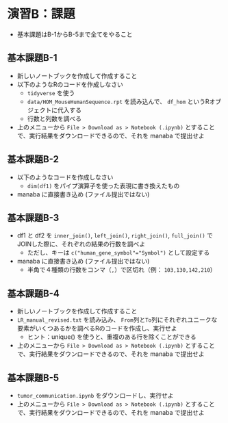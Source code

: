 # 演習B：課題

- 基本課題はB-1からB-5まで全てをやること

## 基本課題B-1

- 新しいノートブックを作成して作成すること
- 以下のようなRのコードを作成しなさい
  - `tidyverse` を使う
  - `data/HOM_MouseHumanSequence.rpt` を読み込んで、 `df_hom` というRオブジェクトに代入する
  - 行数と列数を調べる
- 上のメニューから `File > Download as > Notebook (.ipynb)` とすることで、実行結果をダウンロードできるので、それを manaba で提出せよ

## 基本課題B-2

- 以下のようなコードを作成しなさい
  - `dim(df1)` をパイプ演算子を使った表現に書き換えたもの
- manaba に直接書き込め (ファイル提出ではない)

## 基本課題B-3

- df1 と df2 を `inner_join()`, `left_join()`, `right_join()`, `full_join()` でJOINした際に、それぞれの結果の行数を調べよ
  - ただし、キーは `c("human_gene_symbol"="Symbol")` として設定する
- manaba に直接書き込め (ファイル提出ではない)
  - 半角で４種類の行数をコンマ（`,`）で区切れ（例： `103,130,142,210`）

## 基本課題B-4

- 新しいノートブックを作成して作成すること
- `LR_manual_revised.txt` を読み込み、 `From`列と`To`列にそれぞれユニークな要素がいくつあるかを調べるRのコードを作成し、実行せよ
  - ヒント：unique() を使うと、重複のある行を除くことができる
- 上のメニューから `File > Download as > Notebook (.ipynb)` とすることで、実行結果をダウンロードできるので、それを manaba で提出せよ

## 基本課題B-5

- `tumor_communication.ipynb` をダウンロードし、実行せよ
- 上のメニューから `File > Download as > Notebook (.ipynb)` とすることで、実行結果をダウンロードできるので、それを manaba で提出せよ

